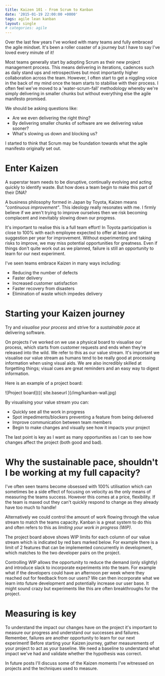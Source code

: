 ```yaml
---
title: Kaizen 101 - From Scrum to Kanban
date: '2015-01-19 22:00:00 +0000'
tags: agile lean kanban
layout: single
# categories: agile
---
```


Over the last few years I've worked with many teams and fully embraced the agile mindset. It's been a roller coaster of a journey but I have to say I've loved every minute of it!

Most teams generally start by adopting Scrum as their new project management process. This means delivering in iterations, cadences such as daily stand ups and retrospectives but most importantly higher collaboration across the team. However, I often start to get a niggling voice in the back of my mind once the team starts to stabilise with their process. I often feel we've moved to a 'water-scrum-fall' methodology whereby we're simply delivering in smaller chunks but without everything else the agile manifesto promised.

We should be asking questions like:

- Are we even delivering the right thing?
- By delivering smaller chunks of software are we delivering value sooner?
- What's slowing us down and blocking us?

I started to think that Scrum may be foundation towards what the agile manifesto originally set out.

# Enter Kaizen

A superstar team needs to be disruptive, continually evolving and acting quickly to identify waste. But how does a team begin to make this part of their DNA?

A business philosophy formed in Japan by Toyota, Kaizen means _"continuous improvement"_. This ideology really resonates with me. I firmly believe if we aren't trying to improve ourselves then we risk becoming complacent and inevitably slowing down our progress.

It's important to realise this is a full team effort! In Toyota participation is close to 100% with each employee expected to offer at least one suggestion per year for improvement. Without experimenting and taking risks to improve, we may miss potential opportunities for greatness. Even if things don't quite work out as we planned, failure is still an opportunity to learn for our next experiment.

I've seen teams embrace Kaizen in many ways including:

- Reducing the number of defects
- Faster delivery
- Increased customer satisfaction
- Faster recovery from disasters
- Elimination of waste which impedes delivery

# Starting your Kaizen journey

Try and _visualise your process_ and strive for a _sustainable pace_ at delivering software.

On projects I've worked on we use a physical board to visualise our process, which starts from customer requests and ends when they're released into the wild. We refer to this as our value stream. It's important we visualise our value stream as humans tend to be really good at processing information when using visual aids. We are also incredibly skilled at forgetting things; visual cues are great reminders and an easy way to digest information.

Here is an example of a project board:

![Project board]({{ site.baseurl }}/img/kanban-wall.jpg)

By visualising your value stream you can:

- Quickly see all the work in progress
- Spot impediments/blockers preventing a feature from being delivered
- Improve communication between team members
- Begin to make changes and visually see how it impacts your project

The last point is key as I want as many opportunities as I can to see how changes affect the project (both good and bad).

# Why the sustainable pace, shouldn't I be working at my full capacity?

I've often seen teams become obsessed with 100% utilisation which can sometimes be a side effect of focusing on velocity as the only means of measuring the teams success. However this comes at a price, flexibility. If the team is maxed out they can't quickly respond to change as they already have too much to handle!

Alternatively we could control the amount of work flowing through the value stream to match the teams capacity. Kanban is a great system to do this and often refers to this as _limiting your work in progress (WIP)_.

The project board above shows WIP limits for each column of our value stream which is indicated by red bars marked below. For example there is a limit of 2 features that can be implemented concurrently in development, which matches to the two developer pairs on the project.

Controlling WIP allows the opportunity to reduce the demand (only slightly) and introduce slack to incorporate experiments into the team. For example what if the developers could have an afternoon per week where they reached out for feedback from our users? We can then incorporate what we learn into future development and potentially increase our user base. It might sound crazy but experiments like this are often breakthroughs for the project.

# Measuring is key

To understand the impact our changes have on the project it's important to measure our progress and understand our successes and failures. Remember, failures are another opportunity to learn for our next experiment! Before starting your Kaizen journey, gather measurements of your project to act as your baseline. We need a baseline to understand what impact we've had and validate whether the hypothesis was correct.

In future posts I'll discuss some of the Kaizen moments I've witnessed on projects and the techniques used to measure.

